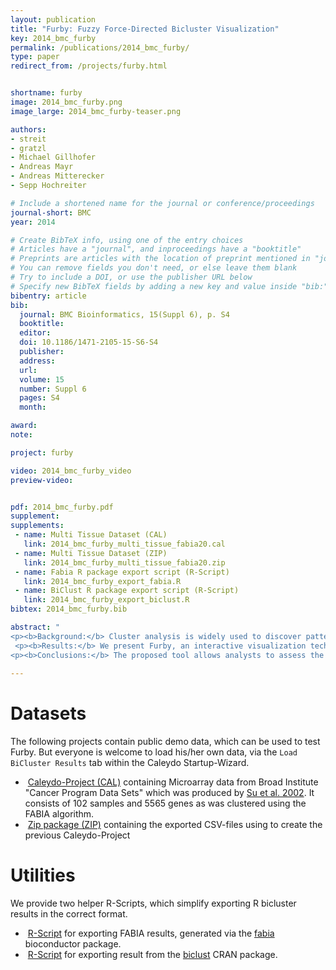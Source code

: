 ```yaml
---
layout: publication
title: "Furby: Fuzzy Force-Directed Bicluster Visualization"
key: 2014_bmc_furby
permalink: /publications/2014_bmc_furby/
type: paper
redirect_from: /projects/furby.html


shortname: furby
image: 2014_bmc_furby.png
image_large: 2014_bmc_furby-teaser.png

authors:
- streit
- gratzl
- Michael Gillhofer
- Andreas Mayr
- Andreas Mitterecker
- Sepp Hochreiter

# Include a shortened name for the journal or conference/proceedings
journal-short: BMC
year: 2014

# Create BibTeX info, using one of the entry choices
# Articles have a "journal", and inproceedings have a "booktitle"
# Preprints are articles with the location of preprint mentioned in "journal"
# You can remove fields you don't need, or else leave them blank
# Try to include a DOI, or use the publisher URL below
# Specify new BibTeX fields by adding a new key and value inside "bib:"
bibentry: article
bib:
  journal: BMC Bioinformatics, 15(Suppl 6), p. S4
  booktitle: 
  editor: 
  doi: 10.1186/1471-2105-15-S6-S4
  publisher:
  address: 
  url: 
  volume: 15
  number: Suppl 6
  pages: S4
  month:

award:
note: 

project: furby

video: 2014_bmc_furby_video
preview-video:


pdf: 2014_bmc_furby.pdf
supplement:
supplements:
 - name: Multi Tissue Dataset (CAL)
   link: 2014_bmc_furby_multi_tissue_fabia20.cal
 - name: Multi Tissue Dataset (ZIP)
   link: 2014_bmc_furby_multi_tissue_fabia20.zip
 - name: Fabia R package export script (R-Script)
   link: 2014_bmc_furby_export_fabia.R
 - name: BiClust R package export script (R-Script)
   link: 2014_bmc_furby_export_biclust.R
bibtex: 2014_bmc_furby.bib

abstract: "
<p><b>Background:</b> Cluster analysis is widely used to discover patterns in multi-dimensional data. Clustered heatmaps are the standard technique for visualizing one-way and two-way clustering results. In clustered heatmaps, rows and/or columns are reordered, resulting in a representation that shows the clusters as contiguous blocks. However, for biclustering results, where clusters can overlap, it is not possible to reorder the matrix in this way without duplicating rows and/or columns.</p>
 <p><b>Results:</b> We present Furby, an interactive visualization technique for analyzing biclustering results. Our contribution is twofold. First, the technique provides an overview of a biclustering result, showing the actual data that forms the individual clusters together with the information which rows and columns they share. Second, for fuzzy clustering results, the proposed technique additionally enables analysts to interactively set the thresholds that transform the fuzzy (soft) clustering into hard clusters that can then be investigated using heatmaps or bar charts. Changes in the membership value thresholds are immediately reflected in the visualization. We demonstrate the value of Furby by loading biclustering results applied to a multi-tissue dataset into the visualization.</p>
<p><b>Conclusions:</b> The proposed tool allows analysts to assess the overall quality of a biclustering result. Based on this high-level overview, analysts can then interactively explore the individual biclusters in detail. This novel way of handling fuzzy clustering results also supports analysts in finding the optimal thresholds that lead to the best clusters.</p>"
 
---
```


Datasets
==========

The following projects contain public demo data, which can be used to test Furby. But everyone is welcome to load his/her own data, via the `Load BiCluster Results` tab within the Caleydo Startup-Wizard.

* <i class="fa fa-download"></i>&nbsp;[Caleydo-Project (CAL)]({{site.paper_content_url}}2014_bmc_furby_multi_tissue_fabia20.cal) containing Microarray data from Broad Institute "Cancer Program Data Sets" which was produced by [Su et al. 2002](https://www.broadinstitute.org/cancer/cancer-program-scientific-tools-and-resources). It consists of 102 samples and 5565 genes as was clustered using the FABIA algorithm.
* <i class="fa fa-download"></i>&nbsp;[Zip package (ZIP)]({{site.paper_content_url}}2014_bmc_furby_multi_tissue_fabia20.zip) containing the exported CSV-files using to create the previous Caleydo-Project

Utilities
=========
We provide two helper R-Scripts, which simplify exporting R bicluster results in the correct format.

* <i class="fa fa-download"></i>&nbsp;[R-Script]({{site.paper_content_url}}2014_bmc_furby_export_fabia.R) for exporting FABIA results, generated via the [fabia](https://www.bioconductor.org/packages/2.12/bioc/html/fabia.html) bioconductor package.
* <i class="fa fa-download"></i>&nbsp;[R-Script]({{site.paper_content_url}}2014_bmc_furby_export_biclust.R) for exporting result from the [biclust](https://cran.r-project.org/web/packages/biclust/index.html) CRAN package.
